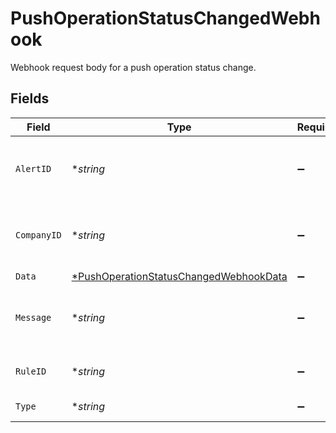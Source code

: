 # PushOperationStatusChangedWebhook

Webhook request body for a push operation status change.


## Fields

| Field                                                                                                  | Type                                                                                                   | Required                                                                                               | Description                                                                                            | Example                                                                                                |
| ------------------------------------------------------------------------------------------------------ | ------------------------------------------------------------------------------------------------------ | ------------------------------------------------------------------------------------------------------ | ------------------------------------------------------------------------------------------------------ | ------------------------------------------------------------------------------------------------------ |
| `AlertID`                                                                                              | **string*                                                                                              | :heavy_minus_sign:                                                                                     | Unique identifier of the webhook event.                                                                |                                                                                                        |
| `CompanyID`                                                                                            | **string*                                                                                              | :heavy_minus_sign:                                                                                     | Unique identifier for your SMB in Codat.                                                               | 8a210b68-6988-11ed-a1eb-0242ac120002                                                                   |
| `Data`                                                                                                 | [*PushOperationStatusChangedWebhookData](../../models/shared/pushoperationstatuschangedwebhookdata.md) | :heavy_minus_sign:                                                                                     | N/A                                                                                                    |                                                                                                        |
| `Message`                                                                                              | **string*                                                                                              | :heavy_minus_sign:                                                                                     | A human readable message about the webhook.                                                            |                                                                                                        |
| `RuleID`                                                                                               | **string*                                                                                              | :heavy_minus_sign:                                                                                     | Unique identifier for the rule.                                                                        |                                                                                                        |
| `Type`                                                                                                 | **string*                                                                                              | :heavy_minus_sign:                                                                                     | The type of rule.                                                                                      |                                                                                                        |